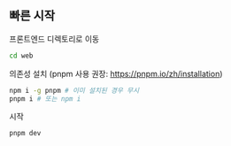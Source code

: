 ## 빠른 시작

프론트엔드 디렉토리로 이동

```sh
cd web
```

의존성 설치 (pnpm 사용 권장: https://pnpm.io/zh/installation)

```sh
npm i -g pnpm # 이미 설치된 경우 무시
pnpm i # 또는 npm i
```

시작

```sh
pnpm dev
```
